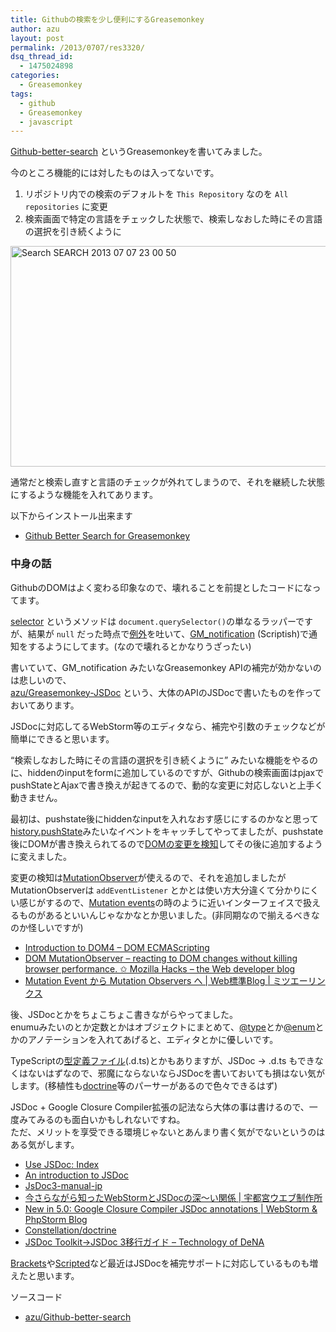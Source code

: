 ```yaml
---
title: Githubの検索を少し便利にするGreasemonkey
author: azu
layout: post
permalink: /2013/0707/res3320/
dsq_thread_id:
  - 1475024898
categories:
  - Greasemonkey
tags:
  - github
  - Greasemonkey
  - javascript
---
```

[Github-better-search][1] というGreasemonkeyを書いてみました。

今のところ機能的には対したものは入ってないです。

1.  リポジトリ内での検索のデフォルトを `This Repository` なのを `All repositories` に変更
2.  検索画面で特定の言語をチェックした状態で、検索しなおした時にその言語の選択を引き続くように

<img src="http://efcl.info/wp-content/uploads/2013/07/cb498ea76d7c8264f149a244cb6dc088.jpg" alt="Search  SEARCH 2013 07 07 23 00 50" title="Search · SEARCH 2013-07-07 23-00-50.jpg" border="0" width="600" height="353" />

通常だと検索し直すと言語のチェックが外れてしまうので、それを継続した状態にするような機能を入れてあります。

以下からインストール出来ます

*   [Github Better Search for Greasemonkey][2]

### 中身の話

GithubのDOMはよく変わる印象なので、壊れることを前提としたコードになってます。

[selector][3] というメソッドは `document.querySelector()`の単なるラッパーですが、結果が `null` だった時点で[例外][4]を吐いて、[GM_notification][5] (Scriptish)で通知をするようにしてます。(なので壊れるとかなりうざったい)

書いていて、GM_notification みたいなGreasemonkey APIの補完が効かないのは悲しいので、  
[azu/Greasemonkey-JSDoc][6] という、大体のAPIのJSDocで書いたものを作っておいてあります。

JSDocに対応してるWebStorm等のエディタなら、補完や引数のチェックなどが簡単にできると思います。

&#8220;検索しなおした時にその言語の選択を引き続くように&#8221; みたいな機能をやるのに、hiddenのinputをformに追加しているのですが、Githubの検索画面はpjaxでpushStateとAjaxで書き換えが起きてるので、動的な変更に対応しないと上手く動きません。

最初は、pushstate後にhiddenなinputを入れなおす感じにするのかなと思って[history.pushState][7]みたいなイベントをキャッチしてやってましたが、pushstate後にDOMが書き換えられてるので[DOMの変更を検知][8]してその後に追加するように変えました。

変更の検知は[MutationObserver][9]が使えるので、それを追加しましたがMutationObserverは `addEventListener` とかとは使い方大分違くて分かりにくい感じがするので、[Mutation events][10]の時のように近いインターフェイスで扱えるものがあるといいんじゃなかなとか思いました。(非同期なので揃えるべきなのか怪しいですが)

*   [Introduction to DOM4 &#8211; DOM ECMAScripting][11]
*   [DOM MutationObserver – reacting to DOM changes without killing browser performance. ✩ Mozilla Hacks – the Web developer blog][12]
*   [Mutation Event から Mutation Observers へ | Web標準Blog | ミツエーリンクス][13]

後、JSDocとかをちょこちょこ書きながらやってました。  
enumuみたいのとか定数とかはオブジェクトにまとめて、[@type][14]とか[@enum][15]とかのアノテーションを入れてあげると、エディタとかに優しいです。

TypeScriptの[型定義ファイル][16](.d.ts)とかもありますが、JSDoc -> .d.ts もできなくはないはずなので、邪魔にならないならJSDocを書いておいても損はない気がします。(移植性も[doctrine][17]等のパーサーがあるので色々できるはず)

JSDoc + Google Closure Compiler拡張の記法なら大体の事は書けるので、一度みてみるのも面白いかもしれないですね。  
ただ、メリットを享受できる環境じゃないとあんまり書く気がでないというのはある気がします。

*   [Use JSDoc: Index][18]
*   [An introduction to JSDoc][19]
*   [JsDoc3-manual-jp][20]
*   [今さらながら知ったWebStormとJSDocの深〜い関係 | 宇都宮ウエブ制作所][21]
*   [New in 5.0: Google Closure Compiler JSDoc annotations | WebStorm & PhpStorm Blog][22]
*   [Constellation/doctrine][23]
*   [JSDoc Toolkit→JSDoc 3移行ガイド &#8211; Technology of DeNA][24]

[Brackets][25]や[Scripted][26]など最近はJSDocを補完サポートに対応しているものも増えたと思います。

ソースコード

*   [azu/Github-better-search][27]

 [1]: https://github.com/azu/Github-better-search "Github-better-search"
 [2]: http://userscripts.org/scripts/show/172760 "Github Better Search for Greasemonkey"
 [3]: https://github.com/azu/Github-better-search/blob/a84bf9a798519d91bb809dc708e0670fd217202d/github-better-search.user.js#L136 "selector"
 [4]: https://github.com/azu/Github-better-search/blob/a84bf9a798519d91bb809dc708e0670fd217202d/github-better-search.user.js#L156
 [5]: https://github.com/scriptish/scriptish/wiki/GM_notification "GM_notification"
 [6]: https://github.com/azu/Greasemonkey-JSDoc "azu/Greasemonkey-JSDoc"
 [7]: http://stackoverflow.com/questions/4570093/how-to-get-notified-about-changes-of-the-history-via-history-pushstate "history.pushState"
 [8]: https://github.com/azu/Github-better-search/blob/a84bf9a798519d91bb809dc708e0670fd217202d/github-better-search.user.js#L19
 [9]: https://github.com/azu/Github-better-search/blob/a84bf9a798519d91bb809dc708e0670fd217202d/github-better-search.user.js#L180 "MutationObserver"
 [10]: https://developer.mozilla.org/en-US/docs/Web/Guide/DOM/Events/Mutation_events "Mutation events"
 [11]: http://domes.lingua.heliohost.org/webapi/intro-domcore1.html "Introduction to DOM4 - DOM ECMAScripting"
 [12]: https://hacks.mozilla.org/2012/05/dom-mutationobserver-reacting-to-dom-changes-without-killing-browser-performance/ "DOM MutationObserver – reacting to DOM changes without killing browser performance. ✩ Mozilla Hacks – the Web developer blog"
 [13]: http://standards.mitsue.co.jp/archives/001538.html "Mutation Event から Mutation Observers へ | Web標準Blog | ミツエーリンクス"
 [14]: http://usejsdoc.org/tags-type.html "@type"
 [15]: http://usejsdoc.org/tags-enum.html "@enum"
 [16]: https://github.com/borisyankov/DefinitelyTyped
 [17]: https://github.com/Constellation/doctrine "doctrine"
 [18]: http://usejsdoc.org/index.html "Use JSDoc: Index"
 [19]: http://www.2ality.com/2011/08/jsdoc-intro.html "An introduction to JSDoc"
 [20]: https://sites.google.com/site/jsdoc3manualjp/home "JsDoc3-manual-jp"
 [21]: http://utweb.jp/blog/archives/1501 "今さらながら知ったWebStormとJSDocの深〜い関係 | 宇都宮ウエブ制作所"
 [22]: http://blog.jetbrains.com/webide/2012/08/closure-syntax/ "New in 5.0: Google Closure Compiler JSDoc annotations | WebStorm & PhpStorm Blog"
 [23]: https://github.com/Constellation/doctrine "Constellation/doctrine"
 [24]: http://engineer.dena.jp/2013/05/migration-from-jsdoc2-to-jsdoc3.html "JSDoc Toolkit→JSDoc 3移行ガイド - Technology of DeNA"
 [25]: http://brackets.io/ "Brackets"
 [26]: https://github.com/scripted-editor/scripted "Scripted"
 [27]: https://github.com/azu/Github-better-search "azu/Github-better-search"